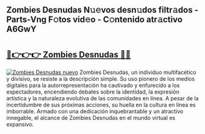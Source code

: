 ## Zombies Desnudas N𝚞𝚎vos desn𝚞dos filtr𝚊dos - Parts-Vng F𝚘tos vid𝚎o - C𝚘ntenido atr𝚊ctivo A6GwY

# <h2><a href="http://mb97y8.tromn.icu/?c=Zombies+Desnudas">🔗👉👉👉 Zombies Desnudas 🔗🔗</a></h2>

[![Zombies Desnudas nuevo](https://i.imgur.com/pEAQMta.gif)](http://mb97y8.tromn.icu/?c=Zombies+Desnudas)
Zombies Desnudas, un individuo multifacético y divisivo, se resiste a la descripción simple. Su uso pionero de los medios digitales para la autorrepresentación ha cautivado y enfurecido a los espectadores, encendiendo debates sobre la identidad, la expresión artística y la naturaleza evolutiva de las comunidades en línea. A pesar de la incertidumbre de sus próximas acciones, su huella en la cultura en línea es imborrable. Armado con una dedicación inquebrantable y un atractivo innegable, el alcance de Zombies Desnudas en el mundo virtual es expansivo.
